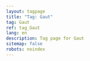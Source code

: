 ```yaml
---
layout: tagpage
title: "Tag: Gaut"
tag: Gaut
ref: tag_Gaut
lang: en
description: Tag page for Gaut
sitemap: false
robots: noindex
---
```

